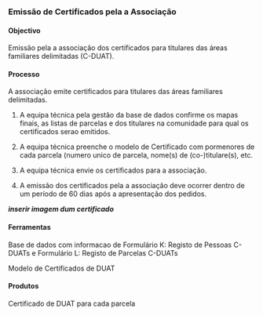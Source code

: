 ### Emissão de Certificados pela a Associação

#### Objectivo

Emissão pela a associação dos certificados para titulares das áreas familiares delimitadas \(C-DUAT\).

#### Processo

A associação emite certificados para titulares das áreas familiares delimitadas.

1. A equipa técnica pela gestão da base de dados confirme os mapas finais, as listas de parcelas e dos titulares na comunidade para qual os certificados serao emitidos.

2. A equipa técnica preenche o modelo de Certificado com pormenores de cada parcela \(numero unico de parcela, nome\(s\) de \(co-\)titulare\(s\), etc.

3. A equipa técnica envie os certificados para a associação.

4. A emissão dos certificados pela a associação deve ocorrer dentro de um período de 60 dias após a apresentação dos pedidos.

_**inserir imagem dum certificado**_

#### Ferramentas

Base de dados com informacao de Formulário K: Registo de Pessoas C-DUATs e Formulário L: Registo de Parcelas C-DUATs

Modelo de Certificados de DUAT

#### Produtos

Certificado de DUAT para cada parcela

